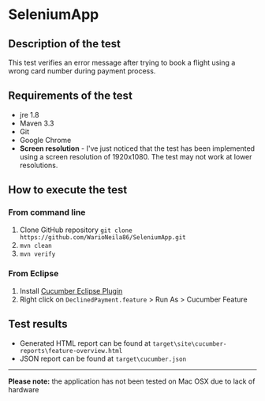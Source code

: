 # SeleniumApp
## Description of the test
This test verifies an error message after trying to book a flight using a wrong card number during payment process.

## Requirements of the test
* jre 1.8
* Maven 3.3
* Git
* Google Chrome
* **Screen resolution** - I've just noticed that the test has been implemented using a screen resolution of 1920x1080. The test may not work at lower resolutions.

## How to execute the test
### From command line
1. Clone GitHub repository `git clone https://github.com/WarioNeila86/SeleniumApp.git`
1. `mvn clean`
1. `mvn verify`
### From Eclipse
1. Install [Cucumber Eclipse Plugin](https://cucumber.io/cucumber-eclipse/)
1. Right click on `DeclinedPayment.feature` > Run As > Cucumber Feature

## Test results
* Generated HTML report can be found at `target\site\cucumber-reports\feature-overview.html`
* JSON report can be found at `target\cucumber.json`

---

**Please note:** the application has not been tested on Mac OSX due to lack of hardware